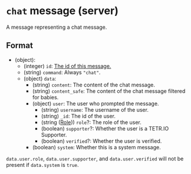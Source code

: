 # `chat` message (server)

A message representing a chat message.

## Format

* (object):
    * (integer) `id`: [The id of this message.](../Ribbon.md#id-messages)
    * (string) `command`: Always `"chat"`.
    * (object) `data`:
        * (string) `content`: The content of the chat message.
        * (string) `content_safe`: The content of the chat message filtered for babies.
        * (object) `user`: The user who prompted the message.
            * (string) `username`: The username of the user.
            * (string) `_id`: The id of the user.
            * (string ([Role](../Data/Role.md))) `role`?: The role of the user.
            * (boolean) `supporter`?: Whether the user is a TETR.IO Supporter.
            * (boolean) `verified`?: Whether the user is verified.
        * (boolean) `system`: Whether this is a system message.

`data.user.role`, `data.user.supporter`, and `data.user.verified` will not be present if `data.system` is `true`.